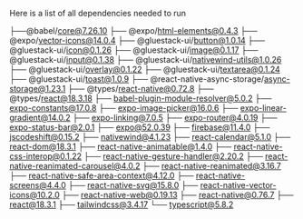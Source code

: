 Here is a list of all dependencies needed to run


├──@babel/core@7.26.10
├── @expo/html-elements@0.4.3
├── @expo/vector-icons@14.0.4
├── @gluestack-ui/button@1.0.14
├── @gluestack-ui/icon@0.1.26
├── @gluestack-ui/image@0.1.17
├── @gluestack-ui/input@0.1.38
├── @gluestack-ui/nativewind-utils@1.0.26
├── @gluestack-ui/overlay@0.1.22
├── @gluestack-ui/textarea@0.1.24
├── @gluestack-ui/toast@1.0.9
├── @react-native-async-storage/async-storage@1.23.1
├── @types/react-native@0.72.8
├── @types/react@18.3.18
├── babel-plugin-module-resolver@5.0.2
├── expo-constants@17.0.8
├── expo-image-picker@16.0.6
├── expo-linear-gradient@14.0.2
├── expo-linking@7.0.5
├── expo-router@4.0.19
├── expo-status-bar@2.0.1
├── expo@52.0.39
├── firebase@11.4.0
├── jscodeshift@0.15.2
├── nativewind@4.1.23
├── react-calendar@5.1.0
├── react-dom@18.3.1
├── react-native-animatable@1.4.0
├── react-native-css-interop@0.1.22
├── react-native-gesture-handler@2.20.2
├── react-native-reanimated-carousel@4.0.2
├── react-native-reanimated@3.16.7
├── react-native-safe-area-context@4.12.0
├── react-native-screens@4.4.0
├── react-native-svg@15.8.0
├── react-native-vector-icons@10.2.0
├── react-native-web@0.19.13
├── react-native@0.76.7
├── react@18.3.1
├── tailwindcss@3.4.17
└── typescript@5.8.2
